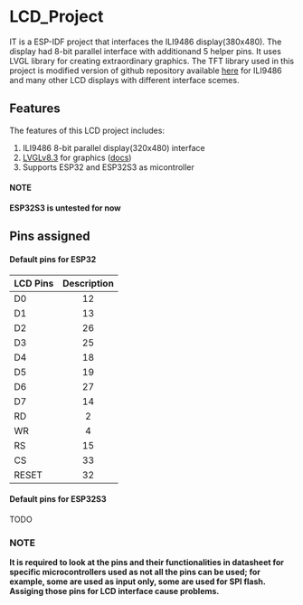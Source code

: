 # LCD_Project
IT is a ESP-IDF project that interfaces the ILI9486 display(380x480). The display had 8-bit parallel interface with additionand 5 helper pins. It uses LVGL library for creating extraordinary graphics.
The TFT library used in this project is modified version of github repository available [here](https://github.com/nopnop2002/esp-idf-parallel-tft) for ILI9486 and many other LCD displays with different interface scemes.



## Features
The features of this LCD project includes:
1. ILI9486 8-bit parallel display(320x480) interface
2. [LVGLv8.3](https://github.com/lvgl/lvgl/tree/release/v8.3) for graphics ([docs](https://docs.lvgl.io/8.3/))
3. Supports ESP32 and ESP32S3 as micontroller

#### NOTE
**ESP32S3 is untested for now**

## Pins assigned
#### Default pins for ESP32
| LCD Pins          | Description   
| :---              |    :----:     
| D0                |12           
| D1                |13           
| D2                |26           
| D3                |25           
| D4                |18           
| D5                |19           
| D6                |27           
| D7                |14            
| RD                |2            
| WR                |4            
| RS                |15           
| CS                |33           
| RESET             |32               


#### Default pins for ESP32S3
TODO

### NOTE
**It is required to look at the pins and their functionalities in datasheet for specific microcontrollers used as not all the pins can be used; for example, some are used as input only, some are used for SPI flash. Assiging those pins for LCD interface cause problems.**

